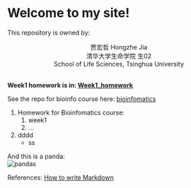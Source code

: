 # Welcome to my site!


This repository is owned by:  
<center>
贾宏哲 Hongzhe Jia<br>
清华大学生命学院 生02<br>
School of Life Sciences, Tsinghua University<br>
	
</center><br>




**Week1 homework is in: [Week1_homework](https://github.com/Hexadra/bioinfo/blob/main/Week1_homework.md)**  



See the repo for bioinfo course here:
[bioinfomatics](https://github.com/Hexadra/bioinfo)



 
1. Homework for Bioinfomatics course:    
	1. week1  
	2. ...  
3. dddd   
	* ss

And this is a panda:  
![pandas](https://wallpapertag.com/wallpaper/full/c/e/5/230888-cute-tumblr-wallpapers-2560x1600-for-android-tablet.jpg "panda")



References:
[How to write Markdown](https://github.com/adam-p/markdown-here/wiki/Markdown-Cheatsheet)
